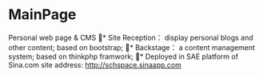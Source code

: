 MainPage
========

Personal web page & CMS
* Site Reception：
    	display personal blogs and other content;
    	based on bootstrap;
*	Backstage：
		a content management system;
        based on thinkphp framwork;
*	Deployed in SAE platform of Sina.com
		site address: http://schspace.sinaapp.com
